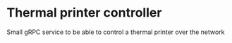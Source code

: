 # Thermal printer controller

Small gRPC service to be able to control a thermal printer over the network